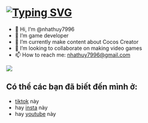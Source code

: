  <h1 align="left">
    <a href="https://git.io/typing-svg"><img src="https://readme-typing-svg.herokuapp.com?font=Fira+Code&pause=1000&random=false&width=435&lines=Hello!;I'm+Huynn;aka+Gamedevtoi" alt="Typing SVG" /></a>
</h1>

- 👋 Hi, I’m @nhathuy7996
- 👀 I’m game developer
- 🌱 I’m currently make content about Cocos Creator
- 💞️ I’m looking to collaborate on making video games
- 📫 How to reach me: nhathuy7996@gmail.com

<div align="left"> 
  <a href="https://www.linkedin.com/in/nhathuy7996/" target="_blank">
    <img src="https://img.shields.io/badge/LinkedIn-0077B5?style=for-the-badge&logo=linkedin&logoColor=white" target="_blank" />
  </a>
</div>

 

 
## Có thể các bạn đã biết đến mình ở: 
- <a href="https://www.tiktok.com/@gamedevtoi" target="_blank">tiktok</a> này
- hay <a href="https://www.instagram.com/gamedevtoi" target="_blank">insta</a> này
- hay <a href="https://www.youtube.com/@gamedevtoi" target="_blank">youtube</a> này
 
